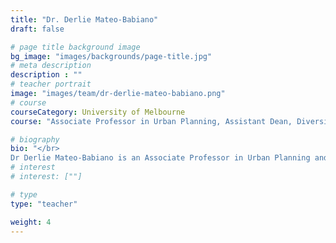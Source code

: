```yaml
---
title: "Dr. Derlie Mateo-Babiano"
draft: false

# page title background image
bg_image: "images/backgrounds/page-title.jpg"
# meta description
description : ""
# teacher portrait
image: "images/team/dr-derlie-mateo-babiano.png"
# course
courseCategory: University of Melbourne
course: "Associate Professor in Urban Planning, Assistant Dean, Diversity and Inclusion, Faculty of Architecture, Building and Planning (ABP), the University of Melbourne"

# biography
bio: "</br>
Dr Derlie Mateo-Babiano is an Associate Professor in Urban Planning and Assistant Dean, Diversity and Inclusion at the Faculty of Architecture, Building and Planning (ABP), the University of Melbourne. Derlie is committed to fostering and embedding diversity and inclusion in the built environment discipline. She has led the development of ABP’s Diversity and Inclusion Action Plan which aspires to contribute to the shaping of a more inclusive ABP community. Her commitment to gender diversity in the transport discipline has led her to co-convene the Women in Transport leadership (WiTL) knowledge network (www.witl.info). As one of the program leaders of the Association of Pacific Rim Universities Asia-Pacific Women in Leadership program, she contributes to the building of leadership capabilities of women in academia. Derlie aims to diversify the educational experience and build the capacities of built environment students to become global citizens, enabling them to contribute to the shaping of a more just, inclusive and sustainable global community."
# interest
# interest: [""]

# type
type: "teacher"

weight: 4
---
```

